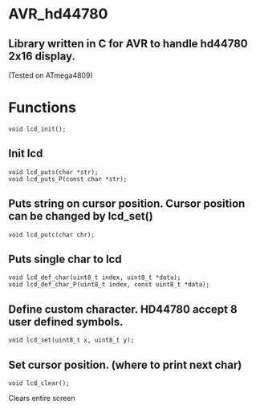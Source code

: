 # AVR_hd44780

## Library written in C for AVR to handle hd44780 2x16 display.
(Tested on ATmega4809)

# Functions
    void lcd_init();
Init lcd
---
    void lcd_puts(char *str);
    void lcd_puts_P(const char *str);
Puts string on cursor position. Cursor position can be changed by lcd_set()
---
    void lcd_putc(char chr);
Puts single char to lcd
---
    void lcd_def_char(uint8_t index, uint8_t *data);
    void lcd_def_char_P(uint8_t index, const uint8_t *data);
Define custom character. HD44780 accept 8 user defined symbols.
---
	void lcd_set(uint8_t x, uint8_t y);
Set cursor position. (where to print next char)
---
	void lcd_clear();
Clears entire screen